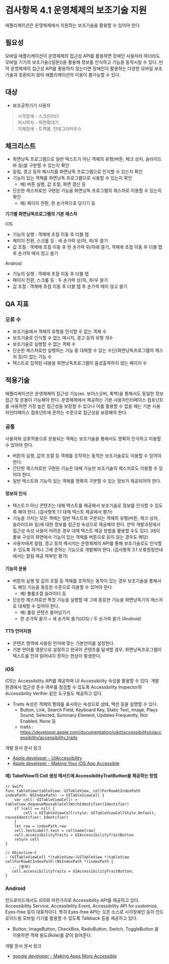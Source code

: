 # 검사항목 4.1 운영체제의 보조기술 지원
애플리케이션은 운영체제에서 지원하는 보조기술을 활용할 수 있어야 한다.

## 필요성
모바일 애플리케이션이 운영체제의 접근성 API를 활용하면 장애인 사용자라 하더라도 모바일 기기의 보조기술((질문))을 활용해 정보를 인식하고 기능을 동작시킬 수 있다. 만약 운영체제의 접근성 API를 활용하지 않는다면 장애인이 활용하는 다양한 모바일 보조기술과 호환되지 않아 애플리케이션의 이용이 불가능할 수 있다.

## 대상
* 보조공학기기 사용자
> 시각장애 - 스크린리더 <br/> 저시력자 - 화면확대기 <br/> 지체장애 - 트랙볼, 인테그라마우스


## 체크리스트
* 화면낭독 프로그램으로 일반 텍스트가 아닌 객체의 유형(버튼, 체크 상자, 슬라이드바 등)을 구분할 수 있는지 확인
* 알림, 경고 등의 메시지를 화면낭독 프로그램으로 인식할 수 있는지 확인
* 기능이 있는 객체를 화면낭독 프로그램으로 사용할 수 있는지 확인
  * 예) 버튼 실행, 값 조절, 화면 갱신 등
* 단순한 제스처로만 구현된 기능을 화면낭독 프로그램의 제스처로 이용할 수 있는지 확인
  * 예) 페이지 전환, 한 손가락으로 당기기 등

**기기별 화면낭독프로그램의 기본 제스처**

iOS
* 기능의 실행 : 객체에 초점 이동 후 더블 탭
* 페이지 전환, 스크롤 등 : 세 손가락 상/하, 좌/우 쓸기
* 값 조절 : 객체에 초점 이동 후 한 손가락 위/아래 쓸기, 객체에 초점 이동 후 더블 탭 후 손가락 떼지 않고 쓸기

Android
* 기능의 실행 : 객체에 초점 이동 후 더블 탭
* 페이지 전환, 스크롤 등 : 두 손가락 상/하, 좌/우 쓸기
* 값 조절 : 객체에 초점 이동 후 더블 탭 후 손가락 떼지 않고 쓸기

## QA 지표
### 오류 수
* 보조기술에서 객체의 유형을 인식할 수 없는 객체 수
* 보조기술로 인식할 수 없는 메시지, 경고 등의 유형 개수
* 보조기술로 실행할 수 없는 객체 수
* 단순한 제스처로만 실행하는 기능 중 대체할 수 있는 수단(화면낭독프로그램의 제스처 등)이 없는 기능 수
* 텍스트로 입력된 내용을 화면낭독프로그램이 음성출력하지 않는 페이지 수


## 적용기술
애플리케이션은 운영체제의 접근성 기능(ex. 보이스오버, 톡백)을 통해서도 동일한 정보 접근 및 운용이 가능해야 한다. 운영체제에서 제공하는 기본 사용자인터페이스 컴포넌트를 사용하면 가장 높은 접근성을 보장할 수 있으나 이를 활용할 수 없을 때는 기본 사용자인터페이스 컴포넌트에 준하는 수준으로 접근성을 보장해야 한다.

### 공통
사용자와 상호작용으로 운용되는 객체는 보조기술을 통해서도 명확히 인식하고 이용할 수 있어야 한다.

* 버튼의 실행, 값의 조절 등 객체를 조작하는 동작은 보조기술로도 이용할 수 있어야 한다.
* 간단한 제스처로만 구현된 기능은 대체 가능한 보조기술의 제스처로도 이용할 수 있어야 한다.
* 일반 텍스트와 기능이 있는 객체를 명확히 구분할 수 있는 정보가 제공되어야 한다.

#### 정보의 인식

* 텍스트가 아닌 콘텐츠는 대체 텍스트를 제공해서 보조기술로 정보를 인식할 수 있도록 해야 한다. (검사항목 1.1 대체 텍스트 제공에서 평가)
* 기능을 가지는 모든 객체는 일반 텍스트와 구분되는 객체의 유형(버튼, 체크 상자, 슬라이드바 등)에 대한 정보를 접근성 속성으로 제공해야 한다. 만약 개발과정에서 접근성 속성 사용이 어려운 경우 대체 텍스트 제공 방법을 활용할 수도 있다. (테이블뷰 구성의 화면에서 기능이 있는 객체를 버튼으로 읽지 않는 경우도 해당)
* 사용자에게 알림, 경고 등의 메시지는 운영체제의 API를 통해 보조기술로도 인식할 수 있도록 하거나 그에 준하는 기능으로 개발해야 한다.
 (검사항목 3.1 오류정정안내 에서는 알림 제공 여부만 평가)

#### 기능의 운용

* 버튼의 실행 및 값의 조절 등 객체를 조작하는 동작이 있는 경우 보조기술을 통해서도 해당 기능을 동등한 수준으로 이용할 수 있어야 한다.
  * 예) 볼륨조절 슬라이더 등
* 단순한 제스처로만 특정 기능을 실행할 때 그에 동등한 기능을 화면낭독기의 제스처로 대체할 수 있어야 한다.
  * 예) 롤링 콘텐츠 쓸어넘기기
  * 한 손가락 쓸기 = 세 손가락 쓸기(iOS) / 두 손가락 쓸기 (Android)

#### TTS 언어지원

* 콘텐츠 영역에 사용된 언어에 맞는 기본언어를 설정한다.
* 기본 언어를 영문으로 설정하고 한국어 콘텐츠를 탐색할 경우, 화면낭독프로그램이 텍스트를 전혀 읽어내지 못하는 현상이 발생한다.


### iOS
iOS는 Accessibility API를 제공하며 UI Accessibility 속성을 활용할 수 있다. 개발 환경에서 접근성 준수 여부를 점검할 수 있도록 Accessibility Inspector와 Accessibility Verifier 같은 도구들도 제공하고 있다.

* Traits 속성은 객체의 형태를 표시하는 속성으로 상태, 액션 등을 설명할 수 있다.
  * Button, Link, Search Field, Keyboard Key, Static Text, Image, Plays Sound, Selected, Summary Element, Updates Frequently, Not Enabled, None 등
  * traits : https://developer.apple.com/documentation/uikit/accessibility/uiaccessibility/accessibility_traits

개발 문서 문서 링크
* [Apple developer - UIAccessibility](https://developer.apple.com/documentation/uikit/accessibility/uiaccessibility)
* [Apple developer - Making Your iOS App Accessible](https://developer.apple.com/library/content/documentation/UserExperience/Conceptual/iPhoneAccessibility/Making_Application_Accessible/Making_Application_Accessible.html)

#### 예) TabelView의 Cell 생성 메서드에 AccessibilityTraitButton을 제공하는 방법
```
// Swift
func tableView(tableView: UITableView, cellForRowAtIndexPath indexPath: NSIndexPath) -> UITableViewCell {
    var cell: UITableViewCell! = tableView.dequeueReusableCellWithIdentifier(Identifier)
    if (cell == nil) {
        cell = UITableViewCell(style: UITableViewCellStyle.Default, reuseIdentifier: Identifier)
    }
    let row = indexPath.row
    cell.textLabel?.text = cellname[row]
    cell.accessibilityTraits = UIAccessibilityTraitButton
    return cell
}

// Objective-C
- (UITableViewCell *)tableView:(UITableView *)tableView cellForRowAtIndexPath:(NSIndexPath *)indexPath {
  ... (중략)
   cell.accessibilityTraits = UIAccessibilityTraitButton;
}
```

### Android
안드로이드에서도 iOS와 마찬가지로 Accessibility API를 제공하고 있다.
Accessibility Service, Accessibility Event, Accessibility API for customize, Eyes-free 등이 대표적이다.
특히 Eyes-free API는 오픈 소스로 시각장애인 등이 안드로이드용 모바일 기기를 활용할 수 있도록 Talkback 등을 제공하고 있다.

* Button, ImageButton, CheckBox, RadioButton, Switch, ToggleButton 을 이용하면 객체 용도(Role)를 같이 읽어준다.

개발 문서 문서 링크
* [google developer - Making Apps More Accessible](https://developer.android.com/guide/topics/ui/accessibility/apps.html)
